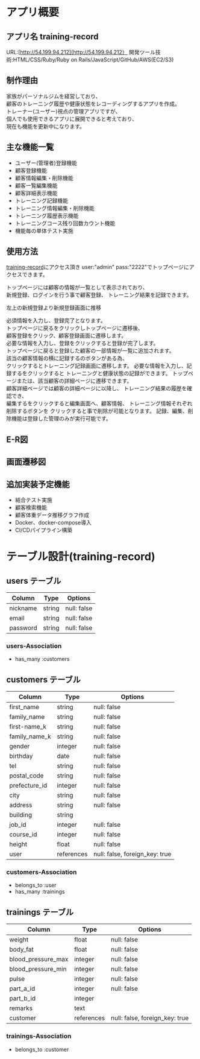 # アプリ概要

## アプリ名 training-record
  URL:[http://54.199.94.212](http://54.199.94.212）
  開発ツール技術:HTML/CSS/Ruby/Ruby on Rails/JavaScript/GitHub/AWS(EC2/S3)

## 制作理由
  家族がパーソナルジムを経営しており、  
  顧客のトレーニング履歴や健康状態をレコーディングするアプリを作成。  
  トレーナー(ユーザー)視点の管理アプリですが、  
  個人でも使用できるアプリに展開できると考えており、  
  現在も機能を更新中になります。

## 主な機能一覧
* ユーザー(管理者)登録機能
* 顧客登録機能
* 顧客情報編集・削除機能
* 顧客一覧編集機能
* 顧客詳細表示機能
* トレーニング記録機能
* トレーニング情報編集・削除機能
* トレーニング履歴表示機能
* トレーニングコース残り回数カウント機能
* 機能毎の単体テスト実施

## 使用方法
[training-record](http://54.199.94.212)にアクセス頂き
user:"admin"
pass:"2222"でトップページにアクセスできます。

トップページには顧客の情報が一覧として表示されており、  
新規登録、ログインを行う事で顧客登録、  トレーニング結果を記録できます。

左上の新規登録より新規登録画面に推移

必須情報を入力し、登録完了となります。  
トップページに戻るをクリックしトップページに遷移後、  
顧客登録をクリック、顧客登録画面に遷移します。  
必要な情報を入力し、登録をクリックすると登録が完了します。  
トップページに戻ると登録した顧客の一部情報が一覧に追加されます。  
該当の顧客情報の横に記録するのボタンがある為、  
クリックするとトレーニング記録画面に遷移します。
必要な情報を入力し、記録するをクリックすると  トレーニングと健康状態の記録ができます。
トップページまたは、該当顧客の詳細ページに遷移できます。  
顧客詳細ページでは顧客の詳細ページに以降し、  トレーニング結果の履歴を確認でき、  
編集するをクリックすると編集画面へ、顧客情報、  トレーニング情報それぞれ削除するボタンを
クリックすると事で削除が可能となります。
記録、編集、削除機能は登録した管理のみが実行可能です。

## E-R図

## 画面遷移図

## 追加実装予定機能
* 結合テスト実施
* 顧客検索機能
* 顧客体重データ推移グラフ作成
* Docker、docker-compose導入
* CI/CDパイプライン構築


# テーブル設計(training-record)

## users テーブル

| Column             | Type       | Options     |
| ------------------ | ---------- | ----------- |
| nickname           | string     | null: false |
| email              | string     | null: false |
| password           | string     | null: false |


### users-Association

- has_many :customers


## customers テーブル

| Column             | Type       | Options                        |
| -------------      | ---------- | ------------------------------ |
| first_name         | string     | null: false                    |
| family_name        | string     | null: false                    |
| first-name_k       | string     | null: false                    |
| family_name_k      | string     | null: false                    |
| gender             | integer    | null: false                    |
| birthday           | date       | null: false                    |
| tel                | string     | null: false                    |
| postal_code        | string     | null: false                    |
| prefecture_id      | integer    | null: false                    |
| city               | string     | null: false                    |
| address            | string     | null: false                    |
| building           | string     |                                |
| job_id             | integer    | null: false                    |
| course_id          | integer    | null: false                    |
| height             | float      | null: false                    |
| user               | references | null: false, foreign_key: true |


### customers-Association

- belongs_to :user
- has_many :trainings

## trainings テーブル

| Column             | Type       | Options                        |
| ------------------ | ---------- | ------------------------------ |
| weight             | float      | null: false                    |
| body_fat           | float      | null: false                    |
| blood_pressure_max | integer    | null: false                    |
| blood_pressure_min | integer    | null: false                    |
| pulse              | integer    | null: false                    |
| part_a_id          | integer    | null: false                    |
| part_b_id          | integer    |                                |
| remarks            | text       |                                |
| customer           | references | null: false, foreign_key: true |

### trainings-Association

- belongs_to :customer